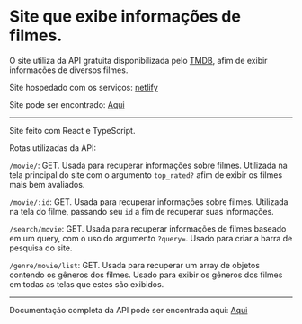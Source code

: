 # Site que exibe informações de filmes.
  
O site utiliza da API gratuita disponibilizada pelo [TMDB](https://www.themoviedb.org/), afim de exibir informações de diversos filmes.

Site hospedado com os serviços: [netlify](https://www.netlify.com/)

Site pode ser encontrado: [Aqui](https://bibliotecadefilmes.netlify.app/)

<hr>
  
Site feito com React e TypeScript.
  
Rotas utilizadas da API:
  
`/movie/`: GET. Usada para recuperar informações sobre filmes. Utilizada na tela principal do site com o argumento `top_rated?` afim de exibir os filmes mais bem avaliados.
    
`/movie/:id`: GET. Usada para recuperar informações sobre filmes. Utilizada na tela do filme, passando seu `id` a fim de recuperar suas informações. 
  
`/search/movie`: GET. Usada para recuperar informações de filmes baseado em um query, com o uso do argumento `?query=`. Usado para criar a barra de pesquisa do site.
  
`/genre/movie/list`: GET. Usada para recuperar um array de objetos contendo os gêneros dos filmes. Usado para exibir os gêneros dos filmes em todas as telas que estes são exibidos. 

<hr>

Documentação completa da API pode ser encontrada aqui: [Aqui](https://developer.themoviedb.org/reference/intro/getting-started)
  




